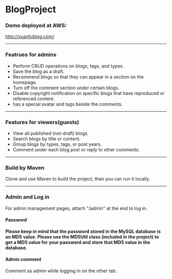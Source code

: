 # BlogProject
### Demo deployed at AWS:
http://xuanfublog.com/

------------


### Featrues for admins
- Perform CRUD operations on blogs, tags, and types.
- Save the blog as a draft.
- Recommend blogs so that they can appear in a section on the homepage.
- Turn off the comment section under certain blogs.
- Disable copyright notification on specific blogs that have reproduced or referenced content.
- has a special avatar and tags beside the comments.

------------


### Features for viewers(guests)
- View all published (not-draft) blogs.
- Search blogs by title or content.
- Group blogs by types, tags, or post years.
- Comment under each blog post or reply to other comments.

------------


### Build by Maven
Clone and use Maven to build the project, then you can run it locally.

------------

### Admin and Log in
For admin management pages, attach "/admin" at the end to log in.

#### Password
**Please keep in mind that the password stored in the MySQL database is an MD5 value. Please use the MD5Util class (included in the project) to get a MD5 value for your password and store that MD5 value in the database.**

#### Admin comment
Comment as admin while logging in on the other tab.
